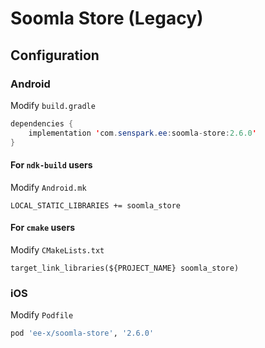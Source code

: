 # Soomla Store (Legacy)
## Configuration
### Android
Modify `build.gradle`
```java
dependencies {
    implementation 'com.senspark.ee:soomla-store:2.6.0'
}
```

#### For `ndk-build` users
Modify `Android.mk`
```
LOCAL_STATIC_LIBRARIES += soomla_store
```

#### For `cmake` users
Modify `CMakeLists.txt`
```
target_link_libraries(${PROJECT_NAME} soomla_store)
```

### iOS
Modify `Podfile`
```ruby
pod 'ee-x/soomla-store', '2.6.0'
```